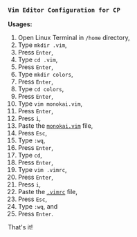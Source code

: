 ### `Vim Editor Configuration for CP`       

**Usages:**
1. Open Linux Terminal in `/home` directory,
2. Type `mkdir .vim`,
3. Press `Enter`,
4. Type `cd .vim`,
5. Press `Enter`,
6. Type `mkdir colors`,
7. Press `Enter`,
8. Type `cd colors`,
9. Press `Enter`,
10. Type `vim monokai.vim`,
11. Press `Enter`,
12. Press `i`,
13. Paste the [`monokai.vim`](https://github.com/ghub-aam/vconfig/blob/main/monokai.vim) file,
14. Press `Esc`,
15. Type `:wq`,
16. Press `Enter`,
17. Type `cd`,
18. Press `Enter`,
19. Type `vim .vimrc`,
20. Press `Enter`,
21. Press `i`,
22. Paste the [`.vimrc`](https://github.com/ghub-aam/vconfig/blob/main/.vimrc) file,
23. Press `Esc`,
24. Type `:wq`, and
25. Press `Enter`.

That's it!
